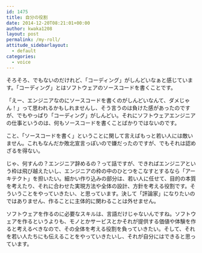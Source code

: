 ```yaml
---
id: 1475
title: 自分の役割
date: 2014-12-20T08:21:01+00:00
author: kwaka1208
layout: post
permalink: /my-roll/
attitude_sidebarlayout:
  - default
categories:
  - voice
---
```

<p>
そろそろ、でもないのだけれど、「コーディング」がしんどいなぁと感じています。「コーディング」とはソフトウェアのソースコードを書くことです。
</p>
<p>
「えー、エンジニアなのにソースコードを書くのがしんどいなんて、ダメじゃん！」って思われるかもしれませんし、そう言うのは負けた感があったのですが、でもやっぱり「コーディング」がしんどい。それにソフトウェアエンジニアの仕事というのは、何もソースコードを書くことばかりではないのです。
</p>
<p>
こと、「ソースコードを書く」ということに関して言えばもっと若い人には敵いません。これもなんだか敗北宣言っぽいので嫌だったのですが、でもそれは認めざるを得ない。
</p>
<p>
じゃ、何すんの？エンジニア辞めるの？って話ですが、できればエンジニアという枠は飛び越えたいし、エンジニアの枠の中のひとつをこなすとするなら「アーキテクト」を担いたい。細かい作り込みの部分は、若い人に任せて、目的の本質を考えたり、それに合わせた実現方法や全体の設計、方針を考える役割です。そういうことをやっていきたい、と思っています。決して「評論家」になりたいのではありません、作ることに主体的に関わることは外せません。
</p>
<p>
ソフトウェアを作るのに必要なスキルは、言語だけじゃないんですね。ソフトウェアを作るというよりも、モノとかサービスとかそれが提供する価値や体験を作ると考えるべきなので、その全体を考える役割を負っていきたい。そして、それを若い人たちにも伝えることをやっていきたいし、それが自分にはできると思っています。
</p>